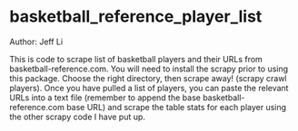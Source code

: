 # basketball_reference_player_list
Author: Jeff Li

This is code to scrape list of basketball players and their URLs from basketball-reference.com. You will need to install the scrapy prior to using this package. Choose the right directory, then scrape away! (scrapy crawl players). Once you have pulled a list of players, you can paste the relevant URLs into a text file (remember to append the base basketball-reference.com base URL) and scrape the table stats for each player using the other scrapy code I have put up.
